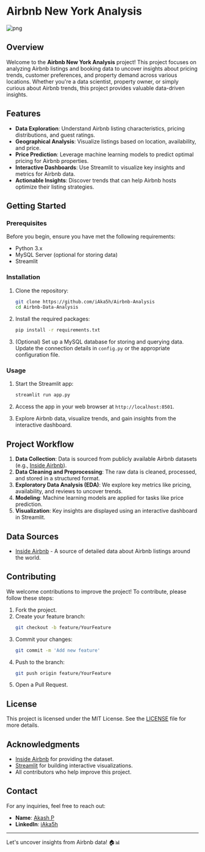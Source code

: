 # Airbnb New York Analysis

![png](https://github.com/user-attachments/assets/f650dcc0-98f4-4b1a-8587-650f850b5a91)


## Overview

Welcome to the **Airbnb New York Analysis** project! This project focuses on analyzing Airbnb listings and booking data to uncover insights about pricing trends, customer preferences, and property demand across various locations. Whether you're a data scientist, property owner, or simply curious about Airbnb trends, this project provides valuable data-driven insights.

## Features

- **Data Exploration**: Understand Airbnb listing characteristics, pricing distributions, and guest ratings.
- **Geographical Analysis**: Visualize listings based on location, availability, and price.
- **Price Prediction**: Leverage machine learning models to predict optimal pricing for Airbnb properties.
- **Interactive Dashboards**: Use Streamlit to visualize key insights and metrics for Airbnb data.
- **Actionable Insights**: Discover trends that can help Airbnb hosts optimize their listing strategies.

## Getting Started

### Prerequisites

Before you begin, ensure you have met the following requirements:

- Python 3.x
- MySQL Server (optional for storing data)
- Streamlit


### Installation

1. Clone the repository:
    ```bash
    git clone https://github.com/iAka5h/Airbnb-Analysis
    cd Airbnb-Data-Analysis
    ```

2. Install the required packages:
    ```bash
    pip install -r requirements.txt
    ```

3. (Optional) Set up a MySQL database for storing and querying data. Update the connection details in `config.py` or the appropriate configuration file.

### Usage

1. Start the Streamlit app:
    ```bash
    streamlit run app.py
    ```

2. Access the app in your web browser at `http://localhost:8501`.

3. Explore Airbnb data, visualize trends, and gain insights from the interactive dashboard.

## Project Workflow

1. **Data Collection**: Data is sourced from publicly available Airbnb datasets (e.g., [Inside Airbnb](http://insideairbnb.com/)).
2. **Data Cleaning and Preprocessing**: The raw data is cleaned, processed, and stored in a structured format.
3. **Exploratory Data Analysis (EDA)**: We explore key metrics like pricing, availability, and reviews to uncover trends.
4. **Modeling**: Machine learning models are applied for tasks like price prediction.
5. **Visualization**: Key insights are displayed using an interactive dashboard in Streamlit.

## Data Sources

- [Inside Airbnb](http://insideairbnb.com/) - A source of detailed data about Airbnb listings around the world.

## Contributing

We welcome contributions to improve the project! To contribute, please follow these steps:

1. Fork the project.
2. Create your feature branch:
    ```bash
    git checkout -b feature/YourFeature
    ```
3. Commit your changes:
    ```bash
    git commit -m 'Add new feature'
    ```
4. Push to the branch:
    ```bash
    git push origin feature/YourFeature
    ```
5. Open a Pull Request.

## License

This project is licensed under the MIT License. See the [LICENSE](LICENSE) file for more details.

## Acknowledgments

- [Inside Airbnb](http://insideairbnb.com/) for providing the dataset.
- [Streamlit](https://streamlit.io/) for building interactive visualizations.
- All contributors who help improve this project.

## Contact

For any inquiries, feel free to reach out:

- **Name**: [Akash P](mailto:martakash99@gmail.com)
- **LinkedIn**: [iAka5h](https://linkedin.com/iAka5h)
---

Let's uncover insights from Airbnb data! 🏠📊

